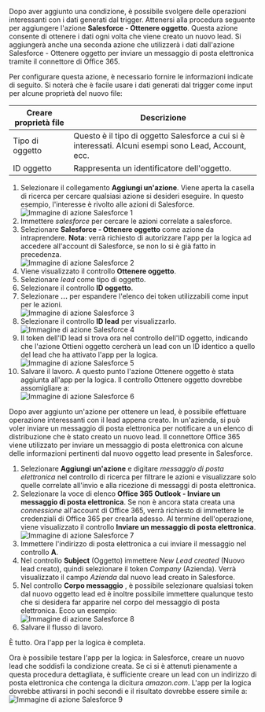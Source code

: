 Dopo aver aggiunto una condizione, è possibile svolgere delle operazioni interessanti con i dati generati dal trigger. Attenersi alla procedura seguente per aggiungere l'azione **Salesforce - Ottenere oggetto**. Questa azione consente di ottenere i dati ogni volta che viene creato un nuovo lead. Si aggiungerà anche una seconda azione che utilizzerà i dati dall'azione Salesforce - Ottenere oggetto per inviare un messaggio di posta elettronica tramite il connettore di Office 365.

Per configurare questa azione, è necessario fornire le informazioni indicate di seguito. Si noterà che è facile usare i dati generati dal trigger come input per alcune proprietà del nuovo file:

| Creare proprietà file | Descrizione |
| --- | --- |
| Tipo di oggetto |Questo è il tipo di oggetto Salesforce a cui si è interessati. Alcuni esempi sono Lead, Account, ecc. |
| ID oggetto |Rappresenta un identificatore dell'oggetto. |

1. Selezionare il collegamento **Aggiungi un'azione**. Viene aperta la casella di ricerca per cercare qualsiasi azione si desideri eseguire. In questo esempio, l'interesse è rivolto alle azioni di Salesforce.  
   ![Immagine di azione Salesforce 1](./media/connectors-create-api-salesforce/action-1.png)  
2. Immettere *salesforce* per cercare le azioni correlate a salesforce.
3. Selezionare **Salesforce - Ottenere oggetto** come azione da intraprendere. **Nota**: verrà richiesto di autorizzare l'app per la logica ad accedere all'account di Salesforce, se non lo si è già fatto in precedenza.  
   ![Immagine di azione Salesforce 2](./media/connectors-create-api-salesforce/action-2.png)  
4. Viene visualizzato il controllo **Ottenere oggetto**.
5. Selezionare *lead* come tipo di oggetto.
6. Selezionare il controllo **ID oggetto**.
7. Selezionare **...** per espandere l'elenco dei token utilizzabili come input per le azioni.  
   ![Immagine di azione Salesforce 3](./media/connectors-create-api-salesforce/action-3.png)  
8. Selezionare il controllo **ID lead** per visualizzarlo.  
   ![Immagine di azione Salesforce 4](./media/connectors-create-api-salesforce/action-4.png)  
9. Il token dell'ID lead si trova ora nel controllo dell'ID oggetto, indicando che l'azione Ottieni oggetto cercherà un lead con un ID identico a quello del lead che ha attivato l'app per la logica.  
   ![Immagine di azione Salesforce 5](./media/connectors-create-api-salesforce/action-5.png)  
10. Salvare il lavoro. A questo punto l'azione Ottenere oggetto è stata aggiunta all'app per la logica. Il controllo Ottenere oggetto dovrebbe assomigliare a:  
    ![Immagine di azione Salesforce 6](./media/connectors-create-api-salesforce/action-6.png)  

Dopo aver aggiunto un'azione per ottenere un lead, è possibile effettuare operazione interessanti con il lead appena creato. In un'azienda, si può voler inviare un messaggio di posta elettronica per notificare a un elenco di distribuzione che è stato creato un nuovo lead. Il connettore Office 365 viene utilizzato per inviare un messaggio di posta elettronica con alcune delle informazioni pertinenti dal nuovo oggetto lead presente in Salesforce.

1. Selezionare **Aggiungi un'azione** e digitare *messaggio di posta elettronica* nel controllo di ricerca per filtrare le azioni e visualizzare solo quelle correlate all'invio e alla ricezione di messaggi di posta elettronica.
2. Selezionare la voce di elenco **Office 365 Outlook - Inviare un messaggio di posta elettronica**. Se non è ancora stata creata una *connessione* all'account di Office 365, verrà richiesto di immettere le credenziali di Office 365 per crearla adesso. Al termine dell'operazione, viene visualizzato il controllo **Inviare un messaggio di posta elettronica**.  
   ![Immagine di azione Salesforce 7](./media/connectors-create-api-salesforce/action-7.png)  
3. Immettere l'indirizzo di posta elettronica a cui inviare il messaggio nel controllo **A**.
4. Nel controllo **Subject** (Oggetto) immettere *New Lead created* (Nuovo lead creato), quindi selezionare il token *Company* (Azienda). Verrà visualizzato il campo *Azienda* dal nuovo lead creato in Salesforce.
5. Nel controllo **Corpo messaggio** , è possibile selezionare qualsiasi token dal nuovo oggetto lead ed è inoltre possibile immettere qualunque testo che si desidera far apparire nel corpo del messaggio di posta elettronica. Ecco un esempio:  
   ![Immagine di azione Salesforce 8](./media/connectors-create-api-salesforce/action-8.png)  
6. Salvare il flusso di lavoro.

È tutto. Ora l'app per la logica è completa.

Ora è possibile testare l'app per la logica: in Salesforce, creare un nuovo lead che soddisfi la condizione creata. Se ci si è attenuti pienamente a questa procedura dettagliata, è sufficiente creare un lead con un indirizzo di posta elettronica che contenga la dicitura *amazon.com*. L'app per la logica dovrebbe attivarsi in pochi secondi e il risultato dovrebbe essere simile a:  
![Immagine di azione Salesforce 9](./media/connectors-create-api-salesforce/action-9.png)  

<!---HONumber=AcomDC_0914_2016-->